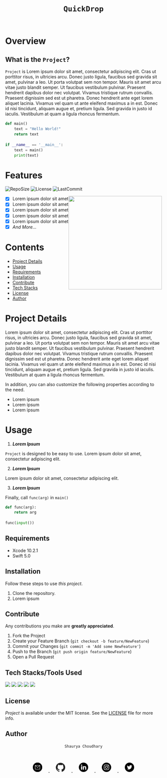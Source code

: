 <code>
  <h1 align="center"> QuickDrop </h1>
</code>

<!-- For logo -->
<!-- <p align="center">
  <img src="https://github.com/shoheiyokoyama/Assets/blob/master/Gemini/logo.png" width="500">
</p> -->

# Overview

<!-- <img src="https://github.com/shoheiyokoyama/Assets/blob/master/Gemini/demo-circle-rotation.gif" align="left"> -->

## What is the `Project`?

`Project` is Lorem ipsum dolor sit amet, consectetur adipiscing elit. Cras ut porttitor risus, in ultricies arcu. Donec justo ligula, faucibus sed gravida sit
amet, pulvinar a leo. Ut porta volutpat sem non tempor. Mauris sit amet arcu vitae justo blandit semper. Ut faucibus vestibulum pulvinar.
Praesent hendrerit dapibus dolor nec volutpat. Vivamus tristique rutrum convallis. Praesent dignissim sed est ut pharetra. Donec
hendrerit ante eget lorem aliquet lacinia. Vivamus vel quam ut ante eleifend maximus a in est. Donec id nisi tincidunt, aliquam augue et,
pretium ligula. Sed gravida in justo id iaculis. Vestibulum at quam a ligula rhoncus fermentum.

```python
def main()
    text = "Hello World!"
    return text

if __name__ == '__main__':
    text = main()
    print(text)
```

# Features

![RepoSize](https://img.shields.io/github/repo-size/shaurya-src/Web-Automation?logo=GitHub&style=flat-square)
![License](https://img.shields.io/github/license/shaurya-src/Web-Automation?logo=GitLab&style=flat-square)
![LastCommit](https://img.shields.io/github/last-commit/shaurya-src/Web-Automation?logo=Git&style=flat-square)

<img src="https://media.giphy.com/media/xT0Gqn9yuw8hnPGn5K/giphy.gif" align="right" width="300" height="300">

- [x] Lorem ipsum dolor sit amet
- [x] Lorem ipsum dolor sit amet
- [x] Lorem ipsum dolor sit amet
- [x] Lorem ipsum dolor sit amet
- [x] Lorem ipsum dolor sit amet
- [x] *And More...*

# Contents

- [Project Details](#project-info)
- [Usage](#usage)
- [Requirements](#requirements)
- [Installation](#installation)
- [Contribute](#contri)
- [Tech Stacks](#tech)
- [License](#license)
- [Author](#author)

# <a name="project-info"> Project Details

Lorem ipsum dolor sit amet, consectetur adipiscing elit. Cras ut porttitor risus, in ultricies arcu. Donec justo ligula, faucibus sed gravida sit
amet, pulvinar a leo. Ut porta volutpat sem non tempor. Mauris sit amet arcu vitae justo blandit semper. Ut faucibus vestibulum pulvinar.
Praesent hendrerit dapibus dolor nec volutpat. Vivamus tristique rutrum convallis. Praesent dignissim sed est ut pharetra. Donec
hendrerit ante eget lorem aliquet lacinia. Vivamus vel quam ut ante eleifend maximus a in est. Donec id nisi tincidunt, aliquam augue et,
pretium ligula. Sed gravida in justo id iaculis. Vestibulum at quam a ligula rhoncus fermentum.

In addition, you can also customize the following properties according to the need.

- Lorem ipsum
- Lorem ipsum
- Lorem ipsum

# <a name="usage"> Usage

1. ***Lorem Ipsum***

`Project` is designed to be easy to use. Lorem ipsum dolor sit amet, consectetur adipiscing elit.

2. ***Lorem Ipsum***

Lorem ipsum dolor sit amet, consectetur adipiscing elit.

3. ***Lorem Ipsum***

Finally, call `func(arg)` in `main()`

```python
def func(arg):
    return arg

func(input())
```

## <a name="requirements"> Requirements

- Xcode 10.2.1
- Swift 5.0

## <a name="installation"> Installation

Follow these steps to use *this project*.

1. Clone the repository.
2. Lorem ipsum

## <a name="contri"> Contribute

Any contributions you make are **greatly appreciated**.

1. Fork the Project
2. Create your Feature Branch (`git checkout -b feature/NewFeature`)
3. Commit your Changes (`git commit -m 'Add some NewFeature'`)
4. Push to the Branch (`git push origin feature/NewFeature`)
5. Open a Pull Request

## <a name="tech"> Tech Stacks/Tools Used

<p align="left">
  <img src="https://img.shields.io/badge/Python-3.x-success?style=flat-square&logo=Python&logoColor=white">
  <img src="https://img.shields.io/badge/Editor-VS_Code-success?style=flat-square&logo=Visual-Studio-Code&logoColor=white&color=blue">
  <img src="https://img.shields.io/badge/Windows-10-success?style=flat-square&logo=Windows&logoColor=white">

  <img src="https://img.shields.io/badge/Library-TensorFlow-success?style=flat-square&logo=TensorFlow&logoColor=white">
  <img src="https://img.shields.io/badge/Library-Matplotlib-success?style=flat-square&logo=GraphQL&logoColor=white&color=purple">
</p>

## <a name="license"> License

*Project* is available under the MIT license. See the [LICENSE](https://github.com/shaurya-src/repo-template/blob/main/LICENSE) file for more info.

## <a name="author"> Author
<!---
```python
# Shaurya Choudhary
```
-->

<p align="center">
  <code> Shaurya Choudhary </code>
</p>
<!---
- [Gmail](mailto:shaurya.src@gmail.com)
- [GitHub](https://github.com/shoheiyokoyama)
- [LinkedIn](https://www.linkedin.com/in/shaurya-src/)
- [Instagram](https://www.instagram.com/shaurya_src/)
- [Twitter](https://twitter.com/shaurya_src)
-->

<br>

<p align="center">
  <a href="mailto:shaurya.src@gmail.com">
    <img src="https://github.com/shaurya-src/shaurya-src/blob/main/Assets/Logos/email.svg" width="30" height="30" hspace="20">
  </a>

  <a href="https://github.com/shaurya-src">
    <img src="https://github.com/shaurya-src/shaurya-src/blob/main/Assets/Logos/github.svg" width="30" height="30" hspace="20">
  </a>

  <a href="https://www.linkedin.com/in/shaurya-src/">
    <img src="https://github.com/shaurya-src/shaurya-src/blob/main/Assets/Logos/linkedin.svg" width="30" height="30" hspace="20">
  </a>

  <a href="https://www.instagram.com/shaurya_src/">
    <img src="https://github.com/shaurya-src/shaurya-src/blob/main/Assets/Logos/instagram.svg" width="30" height="30" hspace="20">
  </a>

  <a href="https://twitter.com/shaurya_src">
    <img src="https://github.com/shaurya-src/shaurya-src/blob/main/Assets/Logos/twitter.svg" width="30" height="30" hspace="20">
  </a>
</p>

